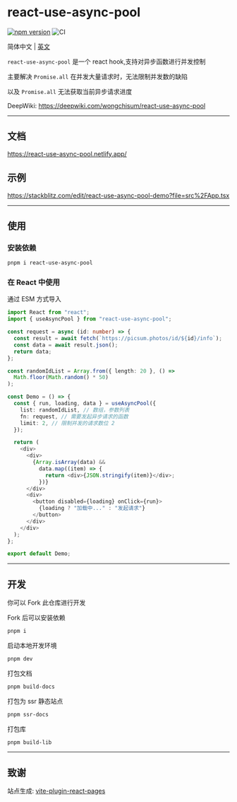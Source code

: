 # react-use-async-pool

[![npm version](https://badge.fury.io/js/react-use-async-pool.svg)](https://badge.fury.io/js/react-use-async-pool)  ![CI](https://github.com/TonicFizzRicky/react-use-async-pool/actions/workflows/node.js.yml/badge.svg)

简体中文 | <a href="https://github.com/TonicFizzRicky/react-use-async-pool/blob/master/README-en.md">英文</a>

`react-use-async-pool` 是一个 react hook,支持对异步函数进行并发控制

主要解决 `Promise.all` 在并发大量请求时，无法限制并发数的缺陷

以及 `Promise.all` 无法获取当前异步请求进度

DeepWiki: https://deepwiki.com/wongchisum/react-use-async-pool

---

## 文档

 https://react-use-async-pool.netlify.app/

## 示例

 https://stackblitz.com/edit/react-use-async-pool-demo?file=src%2FApp.tsx

---
## 使用

### 安装依赖

```bash
pnpm i react-use-async-pool
```

### 在 React 中使用

通过 ESM 方式导入

```ts
import React from "react";
import { useAsyncPool } from "react-use-async-pool";

const request = async (id: number) => {
  const result = await fetch(`https://picsum.photos/id/${id}/info`);
  const data = await result.json();
  return data;
};

const randomIdList = Array.from({ length: 20 }, () =>
  Math.floor(Math.random() * 50)
);

const Demo = () => {
  const { run, loading, data } = useAsyncPool({
    list: randomIdList, // 数组，参数列表
    fn: request, // 需要发起异步请求的函数
    limit: 2, // 限制并发的请求数位 2
  });

  return (
    <div>
      <div>
        {Array.isArray(data) &&
          data.map((item) => {
            return <div>{JSON.stringify(item)}</div>;
          })}
      </div>
      <div>
        <button disabled={loading} onClick={run}>
          {loading ? "加载中..." : "发起请求"}
        </button>
      </div>
    </div>
  );
};

export default Demo;
```

---
## 开发

你可以 Fork 此仓库进行开发

Fork 后可以安装依赖

```bash
pnpm i
```

启动本地开发环境

```bash
pnpm dev
```

打包文档

```bash
pnpm build-docs
```

打包为 ssr 静态站点

```bash
pnpm ssr-docs
```

打包库
```bash
pnpm build-lib
```


---

## 致谢

站点生成: [vite-plugin-react-pages](https://github.com/vitejs/vite-plugin-react-pages)
